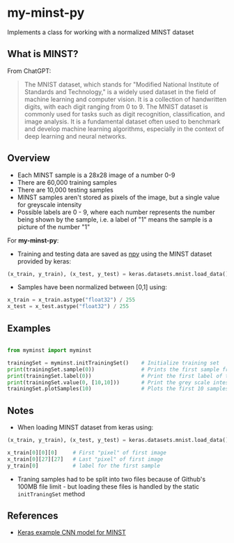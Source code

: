 # my-minst-py

Implements a class for working with a normalized MINST dataset

## What is MINST?

  From ChatGPT:

> The MNIST dataset, which stands for "Modified National Institute of Standards and Technology," is a widely used dataset in the field of machine learning and computer vision. It is a collection of handwritten digits, with each digit ranging from 0 to 9. The MNIST dataset is commonly used for tasks such as digit recognition, classification, and image analysis. It is a fundamental dataset often used to benchmark and develop machine learning algorithms, especially in the context of deep learning and neural networks.


## Overview 

- Each MINST sample is a 28x28 image of a number 0-9
- There are 60,000 training samples
- There are 10,000 testing samples
- MINST samples aren't stored as pixels of the image, but a single value for greyscale intensity
- Possible labels are 0 - 9, where each number represents the number being shown by the sample, i.e. a label of "1" means the sample is a picture of the number "1" 

For **my-minst-py**:

- Training and testing data are saved as [npy](https://numpy.org/devdocs/reference/generated/numpy.lib.format.html) using the MINST dataset provided by keras:

```python
(x_train, y_train), (x_test, y_test) = keras.datasets.mnist.load_data()
```

- Samples have been normalized between [0,1] using:

```python
x_train = x_train.astype("float32") / 255
x_test = x_test.astype("float32") / 255
```

## Examples

```python 

from myminst import myminst 

trainingSet = myminst.initTrainingSet()    # Initialize training set
print(trainingSet.sample(0))               # Prints the first sample from the training set
print(trainingSet.label(0))                # Print the first label of the first label of the training set
print(trainingSet.value(0, [10,10]))       # Print the grey scale intestity at position of (10,10) for the first sample
trainingSet.plotSamples(10)                # Plots the first 10 samples of the loaded traing set 

```

## Notes 

- When loading MINST dataset from keras using:

```python
(x_train, y_train), (x_test, y_test) = keras.datasets.mnist.load_data()

x_train[0][0][0]     # First "pixel" of first image
x_train[0][27][27]   # Last "pixel" of first image
y_train[0]           # label for the first sample
```

- Traning samples had to be split into two files because of Github's 100MB file limit - but loading these files is handled by the static `initTraningSet` method 


## References

- [Keras example CNN model for MINST](https://github.com/keras-team/keras-io/blob/master/examples/vision/mnist_convnet.py)
